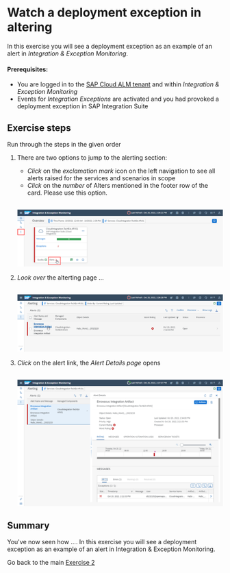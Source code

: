 # Watch a deployment exception in altering

In this exercise you will see a deployment exception as an example of an alert in *Integration & Exception Monitoring*.

#### Prerequisites:

- You are logged in to the [SAP Cloud ALM tenant](https://teched22-cloudalm-003.authentication.eu10.hana.ondemand.com/) and within *Integration & Exception Monitoring*
- Events for *Integration Exceptions* are activated and you had provoked a deployment exception in SAP Integration Suite

## Exercise steps

Run through the steps in the given order

1. There are two options to jump to the alerting section:

	- *Click* on the *exclamation mark* icon on the left navigation to see all alerts raised for the services and scenarios in scope
	- *Click* on the *number* of Alters mentioned in the footer row of the card. Please use this option.

	<br>![](/exercises/ex2/images/IMExceptOverviewMoveToAlerting.png)

2. *Look over* the alterting page ...

	<br>![](/exercises/ex2/images/IMExceptAlerting.png)
	
3. 	*Click* on the alert link, the *Alert Details page* opens

	<br>![](/exercises/ex2/images/IMExceptAlertDetails.png)

	


## Summary

You've now seen how ....
In this exercise you will see a deployment exception as an example of an alert in Integration & Exception Monitoring.

Go back to the main [Exercise 2](/exercises/ex2/readme.md)























